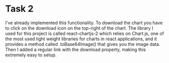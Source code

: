 # Task 2

I've already implemented this functionality. To download the chart you have to click on the download icon on the top-right of the chart.
The library I used for this project is called react-chartjs-2 which relies on Chart.js, one of the most used light weight libraries for charts in react applications, and it provides a method called .toBase64Image() that gives you the image data. Then I added a regular link with the download property, making this extremely easy to setup.
